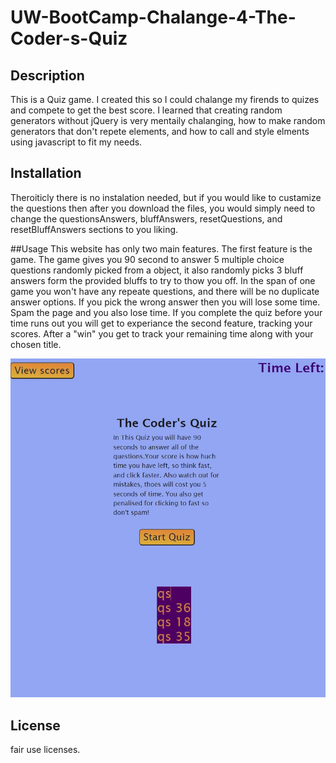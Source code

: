 # UW-BootCamp-Chalange-4-The-Coder-s-Quiz

## Description

This is a Quiz game. I created this so I could chalange my firends to quizes and compete to get the best score. I learned that creating random generators without jQuery is 
very mentaily chalanging, how to make random generators that don't repete elements, and how to call and style elments using javascript to fit my needs.

## Installation
Theroiticly there is no instalation needed, but if you would like to custamize the questions then after you download the files, you would simply need to change the
questionsAnswers, bluffAnswers, resetQuestions, and resetBluffAnswers sections to you liking.

##Usage
This website has only two main features. The first feature is the game. The game gives you 90 second to answer 5 multiple choice questions randomly picked from a object,
it also randomly picks 3 bluff answers form the provided bluffs to try to thow you off. In the span of one game you won't have any repeate questions, and there will be
no duplicate answer options. If you pick the wrong answer then you will lose some time. Spam the page and you also lose time. If you complete the quiz before your time 
runs out you will get to experiance the second feature, tracking your scores. After a "win" you get to track your remaining time along with your chosen title.

![alt-text](/assets/images/website3.JPG)

## License
fair use licenses.
